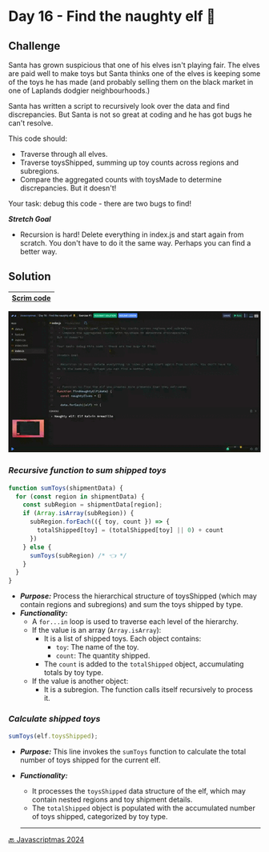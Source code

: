 # Day 16 - Find the naughty elf 🧝

## Challenge

Santa has grown suspicious that one of his elves isn't playing fair. The elves are paid well to make toys but Santa thinks one of the elves is keeping some of the toys he has made (and probably selling them on the black market in one of Laplands dodgier neighbourhoods.)

Santa has written a script to recursively look over the data and find discrepancies. But Santa is not so great at coding and he has got bugs he can't resolve.

This code should:
 - Traverse through all elves.
 - Traverse toysShipped, summing up toy counts across regions and subregions.
 - Compare the aggregated counts with toysMade to determine discrepancies.
But it doesn't!

Your task: debug this code - there are two bugs to find! 

***Stretch Goal***

- Recursion is hard! Delete everything in index.js and start again from scratch. You don't have to do it the same way. Perhaps you can find a better way.

## Solution

| [Scrim code](https://scrimba.com/exercise-s0bekaf847) |
| --- |

![](../assets/gifs/day-16.gif)

### *Recursive function to sum shipped toys*

```js
function sumToys(shipmentData) {
  for (const region in shipmentData) {
    const subRegion = shipmentData[region];
    if (Array.isArray(subRegion)) {
      subRegion.forEach(({ toy, count }) => {
        totalShipped[toy] = (totalShipped[toy] || 0) + count
      })
    } else {
      sumToys(subRegion) /* 👈 */
    }
  }
}
```

+ ***Purpose:*** Process the hierarchical structure of toysShipped (which may contain regions and subregions) and sum the toys shipped by type.
+ ***Functionality:***
  + A `for...in` loop is used to traverse each level of the hierarchy.
  + If the value is an array (`Array.isArray`):
    + It is a list of shipped toys. Each object contains:
      + `toy`: The name of the toy.
      + `count`: The quantity shipped.
    + The `count` is added to the `totalShipped` object, accumulating totals by toy type.
  + If the value is another object:
    + It is a subregion. The function calls itself recursively to process it.

### *Calculate shipped toys*

```js
sumToys(elf.toysShipped);
```

+ ***Purpose:*** This line invokes the `sumToys` function to calculate the total number of toys shipped for the current elf.
+ ***Functionality:***
  + It processes the `toysShipped` data structure of the elf, which may contain nested regions and toy shipment details.
  + The `totalShipped` object is populated with the accumulated number of toys shipped, categorized by toy type.


  ---
[🔙 Javascriptmas 2024](../README.md)